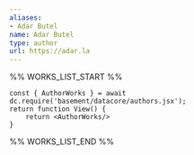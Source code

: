 ```yaml
---
aliases:
- Adar Butel
name: Adar Butel
type: author
url: https://adar.la
---
```



%% WORKS_LIST_START %%

```datacorejsx
const { AuthorWorks } = await dc.require('basement/datacore/authors.jsx');
return function View() {
    return <AuthorWorks/>
}
```
%% WORKS_LIST_END %%